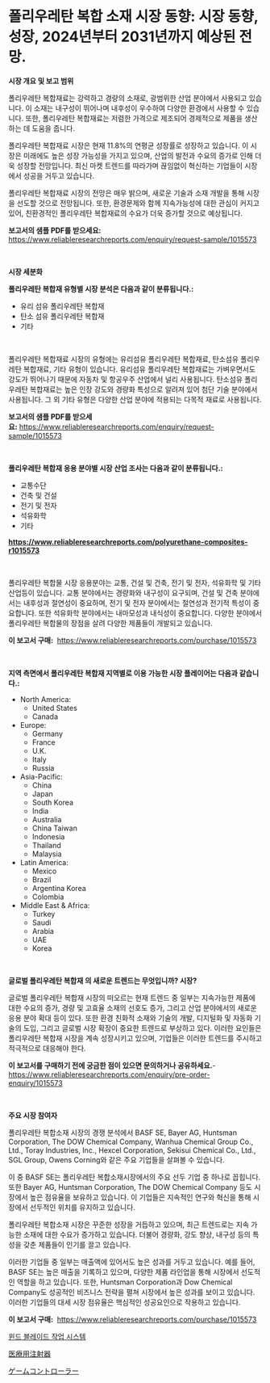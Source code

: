 <p><h1>폴리우레탄 복합 소재 시장 동향: 시장 동향, 성장, 2024년부터 2031년까지 예상된 전망.</h1></p><p><strong>시장 개요 및 보고 범위</strong></p>
<p><p>폴리우레탄 복합재료는 강력하고 경량의 소재로, 광범위한 산업 분야에서 사용되고 있습니다. 이 소재는 내구성이 뛰어나며 내후성이 우수하여 다양한 환경에서 사용할 수 있습니다. 또한, 폴리우레탄 복합재료는 저렴한 가격으로 제조되어 경제적으로 제품을 생산하는 데 도움을 줍니다. </p><p>폴리우레탄 복합재료 시장은 현재 11.8%의 연평균 성장률로 성장하고 있습니다. 이 시장은 미래에도 높은 성장 가능성을 가지고 있으며, 산업의 발전과 수요의 증가로 인해 더욱 성장할 전망입니다. 최신 마켓 트렌드를 따라가며 끊임없이 혁신하는 기업들이 시장에서 성공을 거두고 있습니다. </p><p>폴리우레탄 복합재료 시장의 전망은 매우 밝으며, 새로운 기술과 소재 개발을 통해 시장을 선도할 것으로 전망됩니다. 또한, 환경문제와 함께 지속가능성에 대한 관심이 커지고 있어, 친환경적인 폴리우레탄 복합재료의 수요가 더욱 증가할 것으로 예상됩니다.</p></p>
<p><strong>보고서의 샘플 PDF를 받으세요:</strong> <a href="https://www.reliableresearchreports.com/enquiry/request-sample/1015573">https://www.reliableresearchreports.com/enquiry/request-sample/1015573</a></p>
<p>&nbsp;</p>
<p><strong>시장 세분화</strong></p>
<p><strong>폴리우레탄 복합재 유형별 시장 분석은 다음과 같이 분류됩니다.:</strong></p>
<p><ul><li>유리 섬유 폴리우레탄 복합재</li><li>탄소 섬유 폴리우레탄 복합재</li><li>기타</li></ul></p>
<p>&nbsp;</p>
<p><p>폴리우레탄 복합재료 시장의 유형에는 유리섬유 폴리우레탄 복합재료, 탄소섬유 폴리우레탄 복합재료, 기타 유형이 있습니다. 유리섬유 폴리우레탄 복합재료는 가벼우면서도 강도가 뛰어나기 때문에 자동차 및 항공우주 산업에서 널리 사용됩니다. 탄소섬유 폴리우레탄 복합재료는 높은 인장 강도와 경량화 특성으로 알려져 있어 첨단 기술 분야에서 사용됩니다. 그 외 기타 유형은 다양한 산업 분야에 적용되는 다목적 재료로 사용됩니다.</p></p>
<p><strong>보고서의 샘플 PDF를 받으세요:</strong>&nbsp;<a href="https://www.reliableresearchreports.com/enquiry/request-sample/1015573">https://www.reliableresearchreports.com/enquiry/request-sample/1015573</a></p>
<p>&nbsp;</p>
<p><strong> 폴리우레탄 복합재 응용 분야별 시장 산업 조사는 다음과 같이 분류됩니다.:</strong></p>
<p><ul><li>교통수단</li><li>건축 및 건설</li><li>전기 및 전자</li><li>석유화학</li><li>기타</li></ul></p>
<p><strong><a href="https://www.reliableresearchreports.com/polyurethane-composites-r1015573">https://www.reliableresearchreports.com/polyurethane-composites-r1015573</a></strong></p>
<p>&nbsp;</p>
<p><p>폴리우레탄 복합물 시장 응용분야는 교통, 건설 및 건축, 전기 및 전자, 석유화학 및 기타 산업등이 있습니다. 교통 분야에서는 경량화와 내구성이 요구되며, 건설 및 건축 분야에서는 내후성과 절연성이 중요하며, 전기 및 전자 분야에서는 절연성과 전기적 특성이 중요합니다. 또한 석유화학 분야에서는 내마모성과 내식성이 중요합니다. 다양한 분야에서 폴리우레탄 복합물의 장점을 살려 다양한 제품들이 개발되고 있습니다.</p></p>
<p><strong>이 보고서 구매:</strong>&nbsp; <a href="https://www.reliableresearchreports.com/purchase/1015573">https://www.reliableresearchreports.com/purchase/1015573</a></p>
<p>&nbsp;</p>
<p><strong>지역 측면에서 폴리우레탄 복합재 지역별로 이용 가능한 시장 플레이어는 다음과 같습니다.:</strong></p>
<p><ul>
    <li>
        North America:
        <ul>
            <li>United States</li>
            <li>Canada</li>
        </ul>
    </li>
    <li>
        Europe:
        <ul>
            <li>Germany</li>
            <li>France</li>
            <li>U.K.</li>
            <li>Italy</li>
            <li>Russia</li>
        </ul>
    </li>
    <li>
        Asia-Pacific:
        <ul>
            <li>China</li>
            <li>Japan</li>
            <li>South Korea</li>
            <li>India</li>
            <li>Australia</li>
            <li>China Taiwan</li>
            <li>Indonesia</li>
            <li>Thailand</li>
            <li>Malaysia</li>
        </ul>
    </li>
    <li>
        Latin America:
        <ul>
            <li>Mexico</li>
            <li>Brazil</li>
            <li>Argentina Korea</li>
            <li>Colombia</li>
        </ul>
    </li>
    <li>
        Middle East & Africa:
        <ul>
            <li>Turkey</li>
            <li>Saudi</li>
            <li>Arabia</li>
            <li>UAE</li>
            <li>Korea</li>
        </ul>
    </li>
    </ul></p>
<p>&nbsp;</p>
<p><strong>글로벌 폴리우레탄 복합재 의 새로운 트렌드는 무엇입니까? 시장?</strong></p>
<p><p>글로벌 폴리우레탄 복합재 시장의 떠오르는 현재 트렌드 중 일부는 지속가능한 제품에 대한 수요의 증가, 경량 및 고효율 소재의 선호도 증가, 그리고 산업 분야에서의 새로운 응용 분야 확대 등이 있다. 또한 환경 친화적 소재와 기술의 개발, 디지털화 및 자동화 기술의 도입, 그리고 글로벌 시장 확장이 중요한 트렌드로 부상하고 있다. 이러한 요인들은 폴리우레탄 복합재 시장을 계속 성장시키고 있으며, 기업들은 이러한 트렌드를 주시하고 적극적으로 대응해야 한다.</p></p>
<p><strong>이 보고서를 구매하기 전에 궁금한 점이 있으면 문의하거나 공유하세요.</strong>- <a href="https://www.reliableresearchreports.com/enquiry/pre-order-enquiry/1015573">https://www.reliableresearchreports.com/enquiry/pre-order-enquiry/1015573</a></p>
<p>&nbsp;</p>
<p><strong>주요 시장 참여자</strong></p>
<p><p>폴리우레탄 복합소재 시장의 경쟁 분석에서 BASF SE, Bayer AG, Huntsman Corporation, The DOW Chemical Company, Wanhua Chemical Group Co., Ltd., Toray Industries, Inc., Hexcel Corporation, Sekisui Chemical Co., Ltd., SGL Group, Owens Corning와 같은 주요 기업들을 살펴볼 수 있습니다.</p><p>이 중 BASF SE는 폴리우레탄 복합소재시장에서의 주요 선두 기업 중 하나로 꼽힙니다. 또한 Bayer AG, Huntsman Corporation, The DOW Chemical Company 등도 시장에서 높은 점유율을 보유하고 있습니다. 이 기업들은 지속적인 연구와 혁신을 통해 시장에서 선두적인 위치를 유지하고 있습니다.</p><p>폴리우레탄 복합소재 시장은 꾸준한 성장을 거듭하고 있으며, 최근 트렌드로는 지속 가능한 소재에 대한 수요가 증가하고 있습니다. 더불어 경량화, 강도 향상, 내구성 등의 특성을 갖춘 제품들이 인기를 끌고 있습니다.</p><p>이러한 기업들 중 일부는 매출액에 있어서도 높은 성과를 거두고 있습니다. 예를 들어, BASF SE는 높은 매출을 기록하고 있으며, 다양한 제품 라인업을 통해 시장에서 선도적인 역할을 하고 있습니다. 또한, Huntsman Corporation과 Dow Chemical Company도 성공적인 비즈니스 전략을 펼쳐 시장에서 높은 성과를 보이고 있습니다. 이러한 기업들의 대세 시장 점유율은 핵심적인 성공요인으로 작용하고 있습니다.</p></p>
<p><strong>이 보고서 구매:</strong>&nbsp;&nbsp;<a href="https://www.reliableresearchreports.com/purchase/1015573">https://www.reliableresearchreports.com/purchase/1015573</a></p>
<p><p><a href="https://medium.com/@everettilkinson56562023/%ED%92%8D%EB%A0%A5-%EB%B0%9C%EC%A0%84-%EB%B8%94%EB%A0%88%EC%9D%B4%EB%93%9C-%EC%8B%9C%EC%8A%A4%ED%85%9C-%EC%8B%9C%EC%9E%A5%EC%9D%80-%EC%8B%9C%EC%9E%A5-%EC%A0%90%EC%9C%A0%EC%9C%A8-%EC%8B%9C%EC%9E%A5-%ED%8A%B8%EB%A0%8C%EB%93%9C-%EB%B0%8F-%EC%8B%9C%EC%9E%A5-%EC%84%B1%EC%9E%A5%EC%97%90-%EA%B4%80%ED%95%9C-%EC%A0%95%EB%B3%B4%EB%A5%BC-%EC%A0%9C%EA%B3%B5%ED%95%A9%EB%8B%88%EB%8B%A4-5d1fa686442a">윈드 블레이드 작업 시스템</a></p><p><a href="https://medium.com/@josephee58/%E5%8C%BB%E7%99%82%E7%94%A8%E6%B3%A8%E5%B0%84%E5%99%A8%E5%B8%82%E5%A0%B4%E3%81%AE%E3%82%B7%E3%82%A7%E3%82%A2%E3%81%AE%E9%80%B2%E5%8C%96%E3%81%A8%E5%B8%82%E5%A0%B4%E6%88%90%E9%95%B7%E3%83%88%E3%83%AC%E3%83%B3%E3%83%892024%E5%B9%B4-2031%E5%B9%B4-75571745b469">医療用注射器</a></p><p><a href="https://medium.com/@rusty-marie2024/%E3%82%B2%E3%83%BC%E3%83%A0%E3%82%B3%E3%83%B3%E3%83%88%E3%83%AD%E3%83%BC%E3%83%A9%E3%83%BC%E5%B8%82%E5%A0%B4%E3%81%AE%E5%B1%95%E6%9C%9B-%E6%A5%AD%E7%95%8C%E6%A6%82%E8%A6%81%E3%81%A8%E4%BA%88%E6%B8%AC-2024%E5%B9%B4%E3%81%8B%E3%82%892031%E5%B9%B4-c7b9b4acc3e9">ゲームコントローラー</a></p></p>